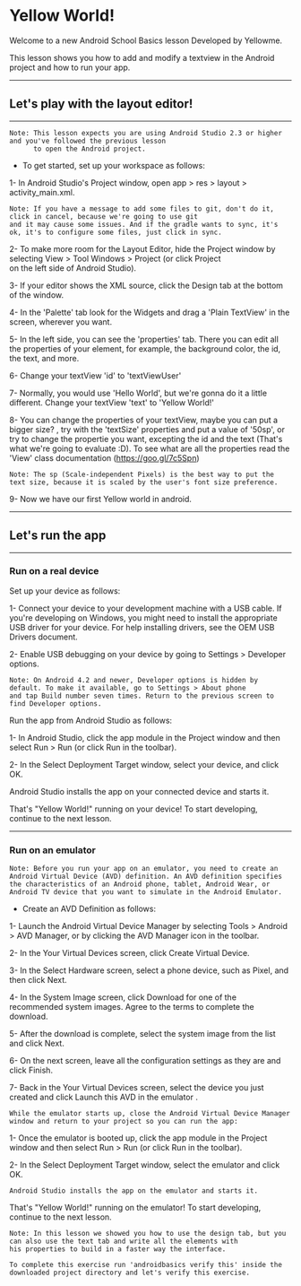 # Yellow World!

Welcome to a new Android School Basics lesson
Developed by Yellowme.

This lesson shows you how to add and modify a textview in the Android project and how to run your app.

--------------------
## Let's play with the layout editor!
--------------------

    Note: This lesson expects you are using Android Studio 2.3 or higher and you've followed the previous lesson 
          to open the Android project.

* To get started, set up your workspace as follows:

1- In Android Studio's Project window, open app > res > layout > activity_main.xml.

    Note: If you have a message to add some files to git, don't do it, click in cancel, because we're going to use git 
    and it may cause some issues. And if the gradle wants to sync, it's ok, it's to configure some files, just click in sync. 

2- To make more room for the Layout Editor, hide the Project window by selecting View > Tool Windows > Project (or click Project  
on the left side of Android Studio).

3- If your editor shows the XML source, click the Design tab at the bottom of the window.

4- In the 'Palette' tab look for the Widgets and drag a 'Plain TextView' in the screen, wherever you want.

5- In the left side, you can see the 'properties' tab. There you can edit all the properties of your element, for example, the 
background color, the id, the text, and more.

6- Change your textView 'id' to 'textViewUser'

7- Normally, you would use 'Hello World', but we're gonna do it a little different. Change your textView 'text' to 'Yellow World!'

8- You can change the properties of your textView, maybe you can put a bigger size? , try with the 'textSize' properties and put 
a value of '50sp', or try to change the propertie you want, excepting the id and the text (That's what we're going to evaluate :D).
To see what are all the properties read the 'View' class documentation (https://goo.gl/7c5Spn)

    Note: The sp (Scale-independent Pixels) is the best way to put the text size, because it is scaled by the user's font size preference.

9- Now we have our first Yellow world in android.

--------------------
## Let's run the app
--------------------

### Run on a real device

Set up your device as follows:

1- Connect your device to your development machine with a USB cable. If you're developing on Windows, you might need to install 
the appropriate USB driver for your device. For help installing drivers, see the OEM USB Drivers document.

2- Enable USB debugging on your device by going to Settings > Developer options.

    Note: On Android 4.2 and newer, Developer options is hidden by default. To make it available, go to Settings > About phone 
    and tap Build number seven times. Return to the previous screen to find Developer options.

Run the app from Android Studio as follows:

1- In Android Studio, click the app module in the Project window and then select Run > Run (or click Run  in the toolbar).

2- In the Select Deployment Target window, select your device, and click OK.

Android Studio installs the app on your connected device and starts it.

That's "Yellow World!" running on your device! To start developing, continue to the next lesson.



----------------------
### Run on an emulator

    Note: Before you run your app on an emulator, you need to create an Android Virtual Device (AVD) definition. An AVD definition specifies 
    the characteristics of an Android phone, tablet, Android Wear, or Android TV device that you want to simulate in the Android Emulator.

* Create an AVD Definition as follows:

1- Launch the Android Virtual Device Manager by selecting Tools > Android > AVD Manager, or by clicking the AVD Manager icon  in the toolbar.

2- In the Your Virtual Devices screen, click Create Virtual Device.

3- In the Select Hardware screen, select a phone device, such as Pixel, and then click Next.

4- In the System Image screen, click Download for one of the recommended system images. Agree to the terms to complete the download.

5- After the download is complete, select the system image from the list and click Next.

6- On the next screen, leave all the configuration settings as they are and click Finish.

7- Back in the Your Virtual Devices screen, select the device you just created and click Launch this AVD in the emulator  .

    While the emulator starts up, close the Android Virtual Device Manager window and return to your project so you can run the app:

1- Once the emulator is booted up, click the app module in the Project window and then select Run > Run (or click Run  in the toolbar).

2- In the Select Deployment Target window, select the emulator and click OK.

    Android Studio installs the app on the emulator and starts it.


That's "Yellow World!" running on the emulator! To start developing, continue to the next lesson.

    Note: In this lesson we showed you how to use the design tab, but you can also use the text tab and write all the elements with
    his properties to build in a faster way the interface.

    To complete this exercise run 'androidbasics verify this' inside the downloaded project directory and let's verify this exercise.


